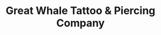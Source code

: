---
title: "Great Whale Tattoo & Piercing Company"
url: /madison/great-whale-tattoo-and-piercing-company/
shop: tattoo
---